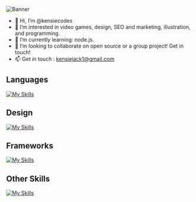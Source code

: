 ![Banner](https://pbs.twimg.com/profile_banners/1621348883195371522/1677358287/1500x500)

- 👋 Hi, I’m @kensiecodes
- 👀 I’m interested in video games, design, SEO and marketing, illustration, and programming.
- 🌱 I’m currently learning: node.js.
- 💞️ I’m looking to collaborate on open source or a group project! Get in touch!
- 📫 Get in touch : kensiejack1@gmail.com

## Languages

[![My Skills](https://skillicons.dev/icons?i=javascript,java,c&theme=light)](https://skillicons.dev)

## Design

[![My Skills](https://skillicons.dev/icons?i=css,html,figma,ps&theme=light)](https://skillicons.dev)

## Frameworks
[![My Skills](https://skillicons.dev/icons?i=nodejs,express,mongodb,nextjs,tailwind,vite&theme=light)](https://skillicons.dev)

## Other Skills

[![My Skills](https://skillicons.dev/icons?i=bash,discord,git,github,linux,netlify,postman,eclipse,vscode&theme=light)](https://skillicons.dev)


<!---
kensiecodes/kensiecodes is a ✨ special ✨ repository because its `README.md` (this file) appears on your GitHub profile.
You can click the Preview link to take a look at your changes.
--->
